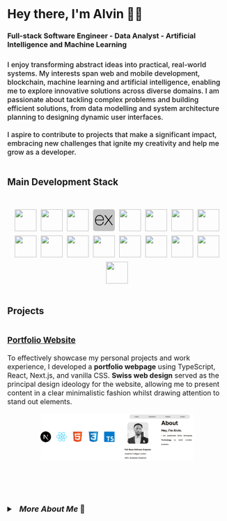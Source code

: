 <!-- Header -->
<div style='display: flex; flex-direction: column; align-items: center; justify-content: center; width: 100%; height: auto'>
    <!-- Profile -->
    <!-- <img src='./assets/me.png' alt='Photo of me :)' style='width: 150px; height: 150px; object-fit: cover;'> -->
    <!-- Name and tags -->
    <div style='display: flex; flex-direction: column; justify-content: center; align-items: flex-start;'>
        <!-- Name -->
        <h1 style='margin: 0;'>
            Hey there, I'm Alvin 👋🏾
        </h1>
        <!-- Tags -->
        <h3>Full-stack Software Engineer - Data Analyst - Artificial Intelligence and Machine Learning</h3>
        <!-- Description -->
        <p style='font-size: medium; font-weight: 500; margin-top: 2%;'>
            I enjoy transforming abstract ideas into practical, real-world systems. My interests span web and mobile development, 
            blockchain, machine learning and artificial intelligence, enabling me to explore innovative solutions across diverse 
            domains. I am passionate about tackling complex problems and building efficient solutions, from data modelling and 
            system architecture planning to designing dynamic user interfaces.<br>
            <br>
            I aspire to contribute to projects that make a significant impact, embracing new challenges that ignite my creativity 
            and help me grow as a developer.
        </p>
    </div>
</div>

<h2>Main Development Stack</h2>

<!-- SPACING -->
<div style='margin: 50px'></div>

<!-- Technical Tools -->
<div style='display: flex; flex-wrap: wrap; gap: 10px; align-items: centre; justify-content: center;'>
    <!---->
    <img src="https://cdn.jsdelivr.net/gh/devicons/devicon@latest/icons/anaconda/anaconda-original.svg" style='height: 50px; width: 50px;'/>
    <!---->
    <img src="https://cdn.jsdelivr.net/gh/devicons/devicon@latest/icons/css3/css3-original.svg" style='height: 50px; width: 50px;'/>
    <!---->
    <img src="https://cdn.jsdelivr.net/gh/devicons/devicon@latest/icons/docker/docker-original.svg" style='height: 50px; width: 50px;'/>
    <!---->
    <img src="./assets/Express.png" style='height: 50px; width: 50px;'/>
    <!---->
    <img src="https://cdn.jsdelivr.net/gh/devicons/devicon@latest/icons/figma/figma-original.svg" style='height: 50px; width: 50px;'/>
    <!---->
    <img src="https://cdn.jsdelivr.net/gh/devicons/devicon@latest/icons/html5/html5-original.svg" style='height: 50px; width: 50px;'/>
    <!---->
    <img src="https://cdn.jsdelivr.net/gh/devicons/devicon@latest/icons/javascript/javascript-original.svg" style='height: 50px; width: 50px;'/>
    <!---->
    <img src="https://cdn.jsdelivr.net/gh/devicons/devicon@latest/icons/mongodb/mongodb-original.svg" style='height: 50px; width: 50px;'/>
    <!---->
    <img src="https://cdn.jsdelivr.net/gh/devicons/devicon@latest/icons/mysql/mysql-original.svg" style='height: 50px; width: 50px;'/>
    <!---->
    <img src="https://cdn.jsdelivr.net/gh/devicons/devicon@latest/icons/nextjs/nextjs-original.svg" style='height: 50px; width: 50px;'/>
    <!---->
    <img src="https://cdn.jsdelivr.net/gh/devicons/devicon@latest/icons/nodejs/nodejs-original-wordmark.svg" style='height: 50px; width: 50px;'/>
    <!---->
    <img src="https://cdn.jsdelivr.net/gh/devicons/devicon@latest/icons/numpy/numpy-original-wordmark.svg" style='height: 50px; width: 50px;'/>
    <!---->   
    <img src="https://cdn.jsdelivr.net/gh/devicons/devicon@latest/icons/postgresql/postgresql-original.svg" style='height: 50px; width: 50px;'/>
    <!---->         
    <img src="https://cdn.jsdelivr.net/gh/devicons/devicon@latest/icons/python/python-original.svg" style='height: 50px; width: 50px;'/>
    <!----> 
    <img src="https://cdn.jsdelivr.net/gh/devicons/devicon@latest/icons/react/react-original.svg" style='height: 50px; width: 50px;'/>
    <!---->
    <img src="https://cdn.jsdelivr.net/gh/devicons/devicon@latest/icons/typescript/typescript-original.svg" style='height: 50px; width: 50px;'/>
    <!---->
    <img src="https://cdn.jsdelivr.net/gh/devicons/devicon@latest/icons/postman/postman-original.svg" style='height: 50px; width: 50px;'/>
    <!---->   
</div>

<!-- SPACING -->
<div style='margin: 50px'></div>

<!-- Portfolio -->
<h2>Projects</h2>

<!-- Gatsby -->
<div style='display: flex; flex-direction: column; align-items: center; justify-content: center; width: 100%;'>
    <!-- Details -->
    <div style='font-size: medium;'>
        <h3><a href='https://github.com/karaalv/alvin-portfolio'>Portfolio Website</a></h3>
        <p>
            To effectively showcase my personal projects and work experience, I developed a <strong>portfolio webpage</strong> using 
            TypeScript, React, Next.js, and vanilla CSS. <strong>Swiss web design</strong> served as the principal design ideology 
            for the website, allowing me to present content in a clear minimalistic fashion whilst drawing attention to 
            stand out elements.
        </p>
    </div>
    <!-- Image -->
    <img src='./assets/Portfolio.png' style='width: 70%;'/>
</div>

<!-- SPACING -->
<div style='margin: 100px'></div>

<!-- Additional details drawer -->
<details style='font-size: medium'>
    <summary style='font-size: large; font-weight: bold;'>&nbsp;&nbsp;<i>More About Me</i> 📍</summary>
    <br>
    <ul>
        <li style='margin: 1%'>Currently pursuing MSc in <strong>Business Analytics</strong> at <strong>Imperial College London</strong></li>
        <li style='margin: 1%'>Graduated with Honours in BEng <strong>Computer Systems Engineering</strong> from the <strong>University of Warwick</strong></li>
        <li style='margin: 1%'>Previously <strong>Co-Chief Electrical Systems Engineer</strong> at Warwick Racing <strong>Formula Student</strong></li>
    </ul>
</details>
